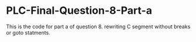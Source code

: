 # PLC-Final-Question-8-Part-a
This is the code for part a of question 8. rewriting C segment without breaks or goto statments.
